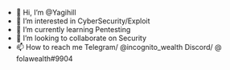 - 👋 Hi, I’m @Yagihill
- 👀 I’m interested in CyberSecurity/Exploit
- 🌱 I’m currently learning Pentesting
- 💞️ I’m looking to collaborate on Security
- 📫 How to reach me Telegram/ @incognito_wealth Discord/ @ folawealth#9904

<!---
Yagihill/Yagihill is a ✨ special ✨ repository because its `README.md` (this file) appears on your GitHub profile.
You can click the Preview link to take a look at your changes.
--->
